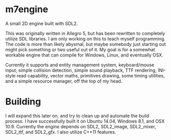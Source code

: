 m7engine
========

A small 2D engine built with SDL2.

This was originally written in Allegro 5, but has been rewritten to completely utilize SDL libraries.
I am only working on this to teach myself programming. The code is more than likely abysmal, but
maybe somebody just starting out might pick something or two useful out of it.
My goal is for a somewhat workable engine that can compile for Windows, Linux, and eventually OSX.

Currently it supports and entity management system, keyboard/mouse input, simple collision detection,
simple sound playback, TTF rendering, INI-style read capability, vector maths, primitives drawing, some
timing utilities, and a simple resource manager, off the top of my head.

Building
========

I will expand this later on, and try to clean up and automate the build process.
I have successfully built it on Ubuntu 14.04, Windows 8.1, and OSX 10.9.
Currently the engine depends on SDL2, SDL2_image, SDL2_mixer, SDL2_ttf, and SDL2_gfx.
I also utilize C++11 features.



